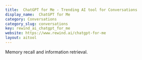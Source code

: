 ```yaml
---
title:  ChatGPT for Me - Trending AI tool for Conversations
display_name:  ChatGPT for Me
category: Conversations
category_slug: conversations
key: rewind_ai_chatgpt_for_me
website: https://www.rewind.ai/chatgpt-for-me
layout: aitool
---
```


Memory recall and information retrieval.
